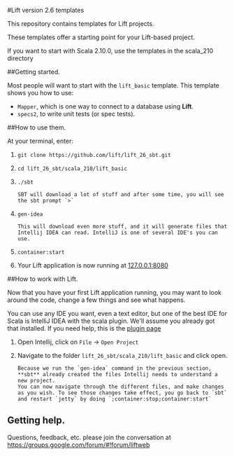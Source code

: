 #Lift version 2.6 templates

This repository contains templates for Lift projects.

These templates offer a starting point for your Lift-based project.

If you want to start with Scala 2.10.0, use the templates in the scala_210 directory

##Getting started.

Most people will want to start with the `lift_basic` template. This template shows you how to use:

* `Mapper`, which is one way to connect to a database using **Lift**.
* `specs2`, to write unit tests (or spec tests).

##How to use them.

At your terminal, enter:

1. `git clone https://github.com/lift/lift_26_sbt.git`
2. `cd lift_26_sbt/scala_210/lift_basic`
3. `./sbt`
       
       SBT will download a lot of stuff and after some time, you will see the sbt prompt `>`
4. `gen-idea`

       This will download even more stuff, and it will generate files that Intellij IDEA can read. IntelliJ is one of several IDE's you can use.
5. `container:start`
6. Your Lift application is now running at [127.0.0.1:8080](http://127.0.0.1:8080)
 
 
##How to work with Lift.

Now that you have your first Lift application running, you may want to look around the code, change a few things and see what happens.

You can use any IDE you want, even a text editor, but one of the best IDE for Scala is IntelliJ IDEA with the scala plugin. We'll assume you already got that installed. If you need help, this is the [plugin page](http://confluence.jetbrains.net/display/SCA/Scala+Plugin+for+IntelliJ+IDEA)
 
1. Open Intellij, click on `File` -> `Open Project`
2. Navigate to the folder `lift_26_sbt/scala_210/lift_basic` and click open.

       Because we run the `gen-idea` command in the previous section, **sbt** already created the files Intellij needs to understand a new project.
       You can now navigate through the different files, and make changes as you wish. To see those changes take effect, you go back to `sbt` and restart `jetty` by doing `;container:stop;container:start`

## Getting help.     

Questions, feedback, etc. please join the conversation at https://groups.google.com/forum/#!forum/liftweb
